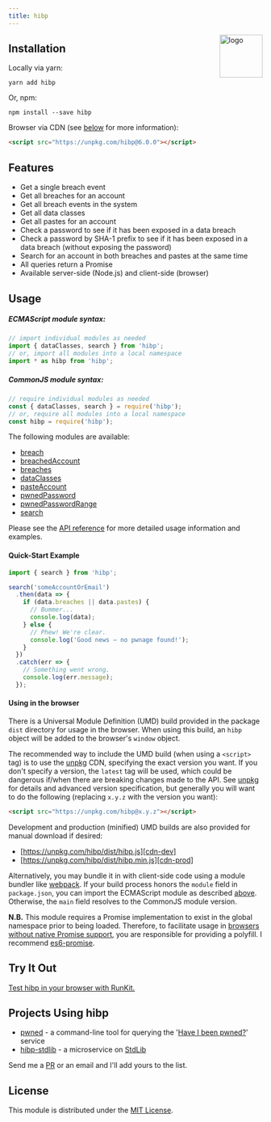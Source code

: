 ```yaml
---
title: hibp
---
```


<a href="https://wkovacs64.github.io/hibp">
  <img
    alt="logo"
    title="logo"
    src="https://wkovacs64.github.io/hibp/logo.png"
    align="right"
    width="85"
  />
</a>

## Installation

Locally via yarn:

```shell
yarn add hibp
```

Or, npm:

```shell
npm install --save hibp
```

Browser via CDN (see [below](#using-in-the-browser) for more information):

```html
<script src="https://unpkg.com/hibp@6.0.0"></script>
```

## Features

* Get a single breach event
* Get all breaches for an account
* Get all breach events in the system
* Get all data classes
* Get all pastes for an account
* Check a password to see if it has been exposed in a data breach
* Check a password by SHA-1 prefix to see if it has been exposed in a data
  breach (without exposing the password)
* Search for an account in both breaches and pastes at the same time
* All queries return a Promise
* Available server-side (Node.js) and client-side (browser)

## Usage

##### ECMAScript module syntax:

```javascript
// import individual modules as needed
import { dataClasses, search } from 'hibp';
// or, import all modules into a local namespace
import * as hibp from 'hibp';
```

##### CommonJS module syntax:

```javascript
// require individual modules as needed
const { dataClasses, search } = require('hibp');
// or, require all modules into a local namespace
const hibp = require('hibp');
```

The following modules are available:

* [breach](https://github.com/wKovacs64/hibp/tree/master/API.md#breach)
* [breachedAccount](https://github.com/wKovacs64/hibp/tree/master/API.md#breachedaccount)
* [breaches](https://github.com/wKovacs64/hibp/tree/master/API.md#breaches)
* [dataClasses](https://github.com/wKovacs64/hibp/tree/master/API.md#dataclasses)
* [pasteAccount](https://github.com/wKovacs64/hibp/tree/master/API.md#pasteaccount)
* [pwnedPassword](https://github.com/wKovacs64/hibp/tree/master/API.md#pwnedpassword)
* [pwnedPasswordRange](https://github.com/wKovacs64/hibp/tree/master/API.md#pwnedpasswordrange)
* [search](https://github.com/wKovacs64/hibp/tree/master/API.md#search)

Please see the
[API reference](https://github.com/wKovacs64/hibp/tree/master/API.md) for more
detailed usage information and examples.

#### Quick-Start Example

```javascript
import { search } from 'hibp';

search('someAccountOrEmail')
  .then(data => {
    if (data.breaches || data.pastes) {
      // Bummer...
      console.log(data);
    } else {
      // Phew! We're clear.
      console.log('Good news — no pwnage found!');
    }
  })
  .catch(err => {
    // Something went wrong.
    console.log(err.message);
  });
```

#### Using in the browser

There is a Universal Module Definition (UMD) build provided in the package
`dist` directory for usage in the browser. When using this build, an `hibp`
object will be added to the browser's `window` object.

The recommended way to include the UMD build (when using a `<script>` tag) is to
use the [unpkg][unpkg] CDN, specifying the exact version you want. If you don't
specify a version, the `latest` tag will be used, which could be dangerous
if/when there are breaking changes made to the API. See [unpkg][unpkg] for
details and advanced version specification, but generally you will want to do
the following (replacing `x.y.z` with the version you want):

```html
<script src="https://unpkg.com/hibp@x.y.z"></script>
```

Development and production (minified) UMD builds are also provided for manual
download if desired:

* [https://unpkg.com/hibp/dist/hibp.js][cdn-dev]
* [https://unpkg.com/hibp/dist/hibp.min.js][cdn-prod]

Alternatively, you may bundle it in with client-side code using a module bundler
like [webpack][webpack]. If your build process honors the `module` field in
`package.json`, you can import the ECMAScript module as described
[above](#usage). Otherwise, the `main` field resolves to the CommonJS module
version.

**N.B.** This module requires a Promise implementation to exist in the global
namespace prior to being loaded. Therefore, to facilitate usage in [browsers
without native Promise support][caniuse-promise], you are responsible for
providing a polyfill. I recommend [es6-promise][es6-promise].

## Try It Out

[Test hibp in your browser with RunKit.][runkit]

## Projects Using hibp

* [pwned][pwned] - a command-line tool for querying the '[Have I been
  pwned?][haveibeenpwned]' service
* [hibp-stdlib][hibp-stdlib] - a microservice on [StdLib][stdlib]

Send me a [PR][pulls] or an email and I'll add yours to the list.

## License

This module is distributed under the [MIT License][license].

[troy]: http://www.troyhunt.com
[haveibeenpwned]: https://haveibeenpwned.com
[unpkg]: https://unpkg.com
[cdn-dev]: https://unpkg.com/hibp/dist/hibp.js
[cdn-prod]: https://unpkg.com/hibp/dist/hibp.min.js
[webpack]: https://webpack.github.io
[caniuse-promise]: http://caniuse.com/#search=promise
[es6-promise]: https://github.com/stefanpenner/es6-promise
[runkit]: https://runkit.com/npm/hibp
[pwned]: https://github.com/wKovacs64/pwned
[pulls]: https://github.com/wKovacs64/hibp/pulls
[hibp-stdlib]: https://stdlib.com/@wKovacs64/lib/hibp
[stdlib]: https://stdlib.com
[license]: https://github.com/wKovacs64/hibp/tree/master/LICENSE.txt
